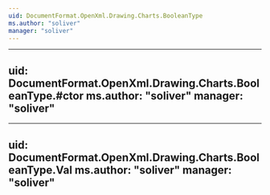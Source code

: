 ```yaml
---
uid: DocumentFormat.OpenXml.Drawing.Charts.BooleanType
ms.author: "soliver"
manager: "soliver"
---
```


---
uid: DocumentFormat.OpenXml.Drawing.Charts.BooleanType.#ctor
ms.author: "soliver"
manager: "soliver"
---

---
uid: DocumentFormat.OpenXml.Drawing.Charts.BooleanType.Val
ms.author: "soliver"
manager: "soliver"
---
